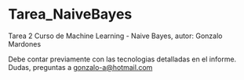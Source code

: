 # Tarea_NaiveBayes
Tarea 2 Curso de Machine Learning - Naive Bayes,  autor: Gonzalo Mardones

Debe contar previamente con las tecnologias detalladas en el informe.
Dudas, preguntas a gonzalo-a@hotmail.com
